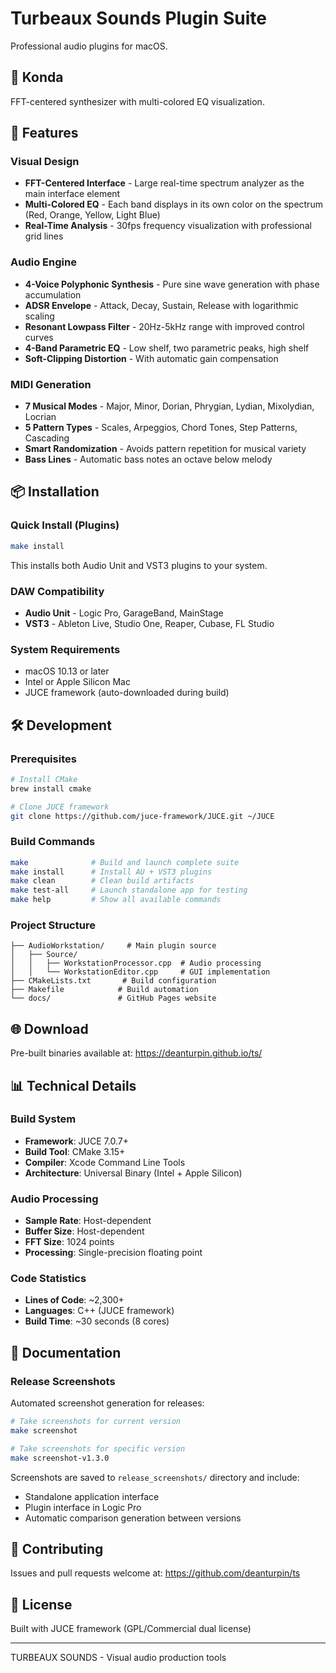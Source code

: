 # Turbeaux Sounds Plugin Suite

Professional audio plugins for macOS.

## 🎵 Konda

FFT-centered synthesizer with multi-colored EQ visualization.

## 🎵 Features

### Visual Design

- **FFT-Centered Interface** - Large real-time spectrum analyzer as the main interface element
- **Multi-Colored EQ** - Each band displays in its own color on the spectrum (Red, Orange, Yellow, Light Blue)
- **Real-Time Analysis** - 30fps frequency visualization with professional grid lines

### Audio Engine

- **4-Voice Polyphonic Synthesis** - Pure sine wave generation with phase accumulation
- **ADSR Envelope** - Attack, Decay, Sustain, Release with logarithmic scaling
- **Resonant Lowpass Filter** - 20Hz-5kHz range with improved control curves
- **4-Band Parametric EQ** - Low shelf, two parametric peaks, high shelf
- **Soft-Clipping Distortion** - With automatic gain compensation

### MIDI Generation

- **7 Musical Modes** - Major, Minor, Dorian, Phrygian, Lydian, Mixolydian, Locrian
- **5 Pattern Types** - Scales, Arpeggios, Chord Tones, Step Patterns, Cascading
- **Smart Randomization** - Avoids pattern repetition for musical variety
- **Bass Lines** - Automatic bass notes an octave below melody

## 📦 Installation

### Quick Install (Plugins)

```bash
make install
```

This installs both Audio Unit and VST3 plugins to your system.

### DAW Compatibility

- **Audio Unit** - Logic Pro, GarageBand, MainStage
- **VST3** - Ableton Live, Studio One, Reaper, Cubase, FL Studio

### System Requirements

- macOS 10.13 or later
- Intel or Apple Silicon Mac
- JUCE framework (auto-downloaded during build)

## 🛠️ Development

### Prerequisites

```bash
# Install CMake
brew install cmake

# Clone JUCE framework
git clone https://github.com/juce-framework/JUCE.git ~/JUCE
```

### Build Commands

```bash
make              # Build and launch complete suite
make install      # Install AU + VST3 plugins
make clean        # Clean build artifacts
make test-all     # Launch standalone app for testing
make help         # Show all available commands
```

### Project Structure

```text
├── AudioWorkstation/     # Main plugin source
│   ├── Source/
│   │   ├── WorkstationProcessor.cpp  # Audio processing
│   │   └── WorkstationEditor.cpp     # GUI implementation
├── CMakeLists.txt       # Build configuration
├── Makefile            # Build automation
└── docs/               # GitHub Pages website
```

## 🌐 Download

Pre-built binaries available at: <https://deanturpin.github.io/ts/>

## 📊 Technical Details

### Build System

- **Framework**: JUCE 7.0.7+
- **Build Tool**: CMake 3.15+
- **Compiler**: Xcode Command Line Tools
- **Architecture**: Universal Binary (Intel + Apple Silicon)

### Audio Processing

- **Sample Rate**: Host-dependent
- **Buffer Size**: Host-dependent
- **FFT Size**: 1024 points
- **Processing**: Single-precision floating point

### Code Statistics

- **Lines of Code**: ~2,300+
- **Languages**: C++ (JUCE framework)
- **Build Time**: ~30 seconds (8 cores)

## 📸 Documentation

### Release Screenshots

Automated screenshot generation for releases:

```bash
# Take screenshots for current version
make screenshot

# Take screenshots for specific version
make screenshot-v1.3.0
```

Screenshots are saved to `release_screenshots/` directory and include:
- Standalone application interface
- Plugin interface in Logic Pro
- Automatic comparison generation between versions

## 🤝 Contributing

Issues and pull requests welcome at: <https://github.com/deanturpin/ts>

## 📄 License

Built with JUCE framework (GPL/Commercial dual license)

---

TURBEAUX SOUNDS - Visual audio production tools
